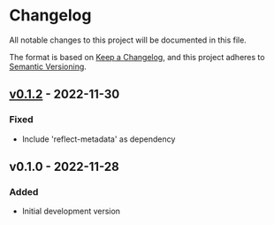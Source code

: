 # Changelog

All notable changes to this project will be documented in this file.

The format is based on [Keep a Changelog](https://keepachangelog.com/en/1.0.0/),
and this project adheres to [Semantic Versioning](https://semver.org/spec/v2.0.0.html).

## [v0.1.2] - 2022-11-30
### Fixed
- Include 'reflect-metadata' as dependency

## v0.1.0 - 2022-11-28
### Added
- Initial development version

[v0.1.2]: https://github.com/sladkoff/minecraft-prometheus-exporter/compare/v0.1.0...v0.1.2
[v0.1.0]: https://github.com/sladkoff/minecraft-prometheus-exporter/compare/v0.1.0...v0.1.0
